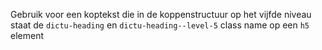 Gebruik voor een koptekst die in de koppenstructuur op het vijfde niveau staat de `dictu-heading` en `dictu-heading--level-5` class name op een `h5` element
